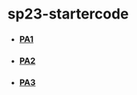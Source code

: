 # sp23-startercode
- ### [PA1](https://github.com/ucsd-dsc30/sp23-startercode/tree/PA1)
- ### [PA2](https://github.com/ucsd-dsc30/sp23-startercode/tree/PA2)
- ### [PA3](https://github.com/ucsd-dsc30/sp23-startercode/tree/PA3)
